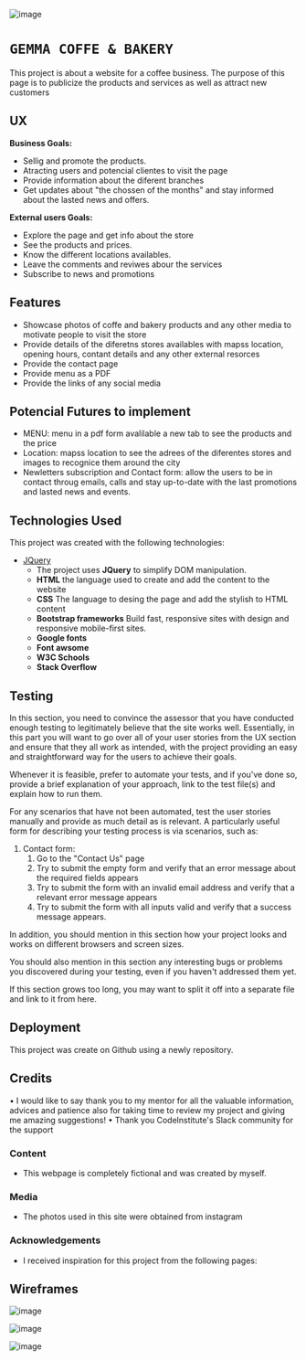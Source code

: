 ![image](https://user-images.githubusercontent.com/62361039/95843571-24bb6780-0d48-11eb-9e1c-71e25ed85aed.png)


# `GEMMA COFFE & BAKERY`

This project is about a website for a coffee business. The purpose of this page is to publicize the products and services as well as attract new customers



## UX

**Business Goals:** 
- Sellig and promote the products.
- Atracting users and potencial clientes to visit the page 
- Provide information about the diferent branches
- Get updates about "the chossen of the months" and stay informed about the lasted news and offers. 


**External users Goals:** 
- Explore the page and get info about the store 
- See the products and prices.
- Know the different locations availables.
- Leave the comments and reviwes abour the services 
- Subscribe to news and promotions

## Features 

- Showcase photos of coffe and bakery products and any other media to motivate people to visit the store
- Provide details of the diferetns stores availables with mapss location, opening hours, contant details and any other external resorces 
- Provide the contact page
- Provide menu as a PDF 
- Provide the links of any social media

## Potencial Futures to implement 

 - MENU: menu in a pdf form avalilable a new tab to see the products and the price
 - Location: mapss location to see the adrees of the diferentes stores and images to recognice them around the city 
 - Newletters subscription and Contact form: allow the users to be in contact throug emails, calls and stay up-to-date with the last promotions and  lasted news and events.  
 

 ## Technologies Used

This project was created with the following technologies:

- [JQuery](https://jquery.com)
    - The project uses **JQuery** to simplify DOM manipulation.
    - **HTML** the language used to create  and add the content to the website
    - **CSS** The language to desing the page and add the stylish to HTML content 
    - **Bootstrap frameworks** Build fast, responsive sites with design and responsive mobile-first sites. 
    - **Google fonts** 
    - **Font awsome**
    - **W3C Schools**
    - **Stack Overflow**



## Testing

In this section, you need to convince the assessor that you have conducted enough testing to legitimately believe that the site works well. Essentially, in this part you will want to go over all of your user stories from the UX section and ensure that they all work as intended, with the project providing an easy and straightforward way for the users to achieve their goals.

Whenever it is feasible, prefer to automate your tests, and if you've done so, provide a brief explanation of your approach, link to the test file(s) and explain how to run them.

For any scenarios that have not been automated, test the user stories manually and provide as much detail as is relevant. A particularly useful form for describing your testing process is via scenarios, such as:

1. Contact form:
    1. Go to the "Contact Us" page
    2. Try to submit the empty form and verify that an error message about the required fields appears
    3. Try to submit the form with an invalid email address and verify that a relevant error message appears
    4. Try to submit the form with all inputs valid and verify that a success message appears.

In addition, you should mention in this section how your project looks and works on different browsers and screen sizes.

You should also mention in this section any interesting bugs or problems you discovered during your testing, even if you haven't addressed them yet.

If this section grows too long, you may want to split it off into a separate file and link to it from here.

## Deployment

This project was create on Github using a newly repository. 


## Credits
 • I would like to say thank you to my mentor for all the valuable information, advices and patience also for taking time to review my project and giving me amazing suggestions!
 • Thank you Codelnstitute's Slack community for the support


### Content
- This webpage is completely fictional and was created by myself.
### Media
- The photos used in this site were obtained from instagram 

### Acknowledgements

  - I received inspiration for this project from the following pages:


## Wireframes ##
![image](https://user-images.githubusercontent.com/62361039/95840676-c04ad900-0d44-11eb-9df9-aad014e5b54c.png)

![image](https://user-images.githubusercontent.com/62361039/95841474-b4abe200-0d45-11eb-9e77-8ba1bdc7fe58.png)

![image](https://user-images.githubusercontent.com/62361039/95841575-cee5c000-0d45-11eb-9532-9d72da493644.png)






